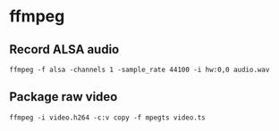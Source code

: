 # ffmpeg

## Record ALSA audio

`ffmpeg -f alsa -channels 1 -sample_rate 44100 -i hw:0,0 audio.wav`

## Package raw video

`ffmpeg -i video.h264 -c:v copy -f mpegts video.ts`
